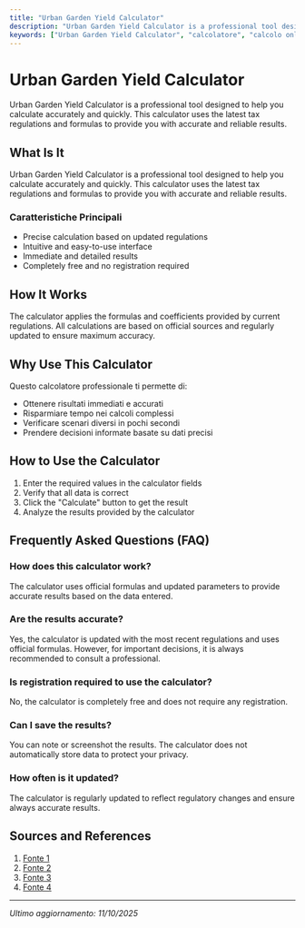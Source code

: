 ```yaml
---
title: "Urban Garden Yield Calculator"
description: "Urban Garden Yield Calculator is a professional tool designed to help you calculate accurately and quickly. This calculator uses the latest tax regulations and formulas to provide you with accurate and reliable results."
keywords: ["Urban Garden Yield Calculator", "calcolatore", "calcolo online"]
---
```


# Urban Garden Yield Calculator

Urban Garden Yield Calculator is a professional tool designed to help you calculate accurately and quickly. This calculator uses the latest tax regulations and formulas to provide you with accurate and reliable results.

## What Is It

Urban Garden Yield Calculator is a professional tool designed to help you calculate accurately and quickly. This calculator uses the latest tax regulations and formulas to provide you with accurate and reliable results.

### Caratteristiche Principali

- Precise calculation based on updated regulations
- Intuitive and easy-to-use interface
- Immediate and detailed results
- Completely free and no registration required

## How It Works

The calculator applies the formulas and coefficients provided by current regulations. All calculations are based on official sources and regularly updated to ensure maximum accuracy.

## Why Use This Calculator

Questo calcolatore professionale ti permette di:

- Ottenere risultati immediati e accurati
- Risparmiare tempo nei calcoli complessi
- Verificare scenari diversi in pochi secondi
- Prendere decisioni informate basate su dati precisi

## How to Use the Calculator

1. Enter the required values in the calculator fields
2. Verify that all data is correct
3. Click the "Calculate" button to get the result
4. Analyze the results provided by the calculator

## Frequently Asked Questions (FAQ)

### How does this calculator work?

The calculator uses official formulas and updated parameters to provide accurate results based on the data entered.

### Are the results accurate?

Yes, the calculator is updated with the most recent regulations and uses official formulas. However, for important decisions, it is always recommended to consult a professional.

### Is registration required to use the calculator?

No, the calculator is completely free and does not require any registration.

### Can I save the results?

You can note or screenshot the results. The calculator does not automatically store data to protect your privacy.

### How often is it updated?

The calculator is regularly updated to reflect regulatory changes and ensure always accurate results.

## Sources and References

1. [Fonte 1](https://www.ufseeds.com/crop-calculators.html?srsltid=AfmBOoosnE9P80NAzZcxjN_YciZyqCMUBlCHasDuWVbRwuIEoiSuj67z)
2. [Fonte 2](https://www.omnicalculator.com/biology/vegetable-yield)
3. [Fonte 3](https://www.freightfarms.com/investment-calculator)
4. [Fonte 4](https://cropcirclefarms.com/farm-yield-calculator.html)

---

*Ultimo aggiornamento: 11/10/2025*
